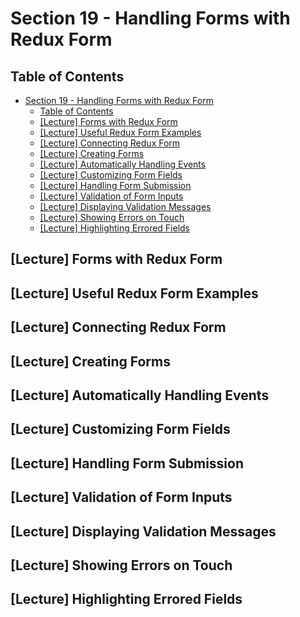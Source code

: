 # Section 19 - Handling Forms with Redux Form

## Table of Contents

- [Section 19 - Handling Forms with Redux Form](#section-19---handling-forms-with-redux-form)
  - [Table of Contents](#table-of-contents)
  - [[Lecture] Forms with Redux Form](#lecture-forms-with-redux-form)
  - [[Lecture] Useful Redux Form Examples](#lecture-useful-redux-form-examples)
  - [[Lecture] Connecting Redux Form](#lecture-connecting-redux-form)
  - [[Lecture] Creating Forms](#lecture-creating-forms)
  - [[Lecture] Automatically Handling Events](#lecture-automatically-handling-events)
  - [[Lecture] Customizing Form Fields](#lecture-customizing-form-fields)
  - [[Lecture] Handling Form Submission](#lecture-handling-form-submission)
  - [[Lecture] Validation of Form Inputs](#lecture-validation-of-form-inputs)
  - [[Lecture] Displaying Validation Messages](#lecture-displaying-validation-messages)
  - [[Lecture] Showing Errors on Touch](#lecture-showing-errors-on-touch)
  - [[Lecture] Highlighting Errored Fields](#lecture-highlighting-errored-fields)

## [Lecture] Forms with Redux Form

## [Lecture] Useful Redux Form Examples

## [Lecture] Connecting Redux Form

## [Lecture] Creating Forms

## [Lecture] Automatically Handling Events

## [Lecture] Customizing Form Fields

## [Lecture] Handling Form Submission

## [Lecture] Validation of Form Inputs

## [Lecture] Displaying Validation Messages

## [Lecture] Showing Errors on Touch

## [Lecture] Highlighting Errored Fields

